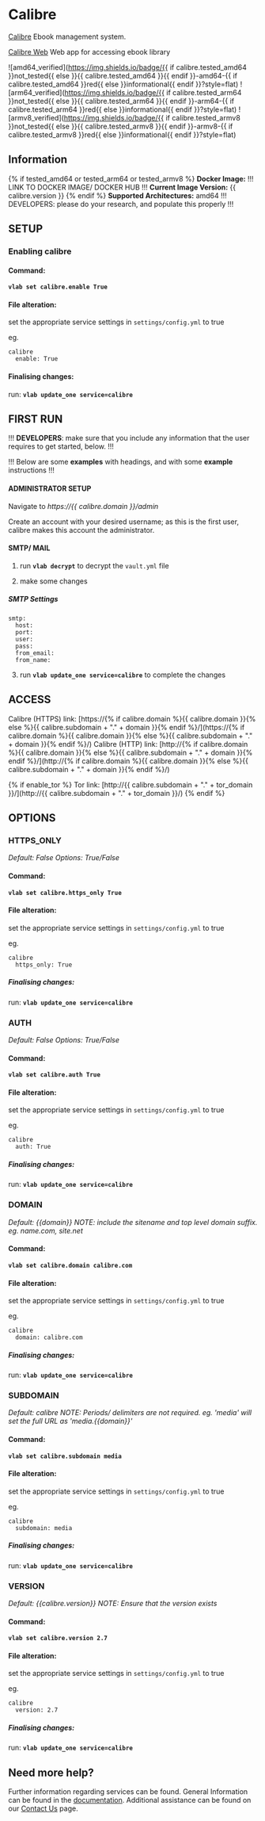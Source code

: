 # Calibre

[Calibre](https://calibre-ebook.com) Ebook management system.

[Calibre Web](https://github.com/janeczku/calibre-web) Web app for accessing ebook library

![amd64_verified](https://img.shields.io/badge/{{ if calibre.tested_amd64 }}not_tested{{ else }}{{ calibre.tested_amd64 }}{{ endif }}-amd64-{{ if calibre.tested_amd64 }}red{{ else }}informational{{ endif }}?style=flat)
![arm64_verified](https://img.shields.io/badge/{{ if calibre.tested_arm64 }}not_tested{{ else }}{{ calibre.tested_arm64 }}{{ endif }}-arm64-{{ if calibre.tested_arm64 }}red{{ else }}informational{{ endif }}?style=flat)
![armv8_verified](https://img.shields.io/badge/{{ if calibre.tested_armv8 }}not_tested{{ else }}{{ calibre.tested_armv8 }}{{ endif }}-armv8-{{ if calibre.tested_armv8 }}red{{ else }}informational{{ endif }}?style=flat)

## Information

{% if tested_amd64 or tested_arm64 or tested_armv8 %}
**Docker Image:** !!! LINK TO DOCKER IMAGE/ DOCKER HUB !!!
**Current Image Version:** {{ calibre.version }}
{% endif %}
**Supported Architectures:** amd64  !!! DEVELOPERS: please do your research, and populate this properly !!!

## SETUP

### Enabling calibre

#### Command:

**`vlab set calibre.enable True`**

#### File alteration:

set the appropriate service settings in `settings/config.yml` to true

eg.
```
calibre
  enable: True
```

#### Finalising changes:

run: **`vlab update_one service=calibre`**

## FIRST RUN

!!! **DEVELOPERS**: make sure that you include any information that the user requires to get started, below. !!!

!!! Below are some **examples** with headings, and with some **example** instructions !!!

#### ADMINISTRATOR SETUP

Navigate to *https://{{ calibre.domain }}/admin*

Create an account with your desired username; as this is the first user, calibre makes this account the administrator.

#### SMTP/ MAIL

1. run **`vlab decrypt`** to decrypt the `vault.yml` file

2. make some changes


##### SMTP Settings
```
smtp:
  host:
  port:
  user:
  pass:
  from_email:
  from_name:
```

3. run **`vlab update_one service=calibre`** to complete the changes


## ACCESS

Calibre (HTTPS) link: [https://{% if calibre.domain %}{{ calibre.domain }}{% else %}{{ calibre.subdomain + "." + domain }}{% endif %}/](https://{% if calibre.domain %}{{ calibre.domain }}{% else %}{{ calibre.subdomain + "." + domain }}{% endif %}/)
Calibre (HTTP) link: [http://{% if calibre.domain %}{{ calibre.domain }}{% else %}{{ calibre.subdomain + "." + domain }}{% endif %}/](http://{% if calibre.domain %}{{ calibre.domain }}{% else %}{{ calibre.subdomain + "." + domain }}{% endif %}/)

{% if enable_tor %}
Tor link: [http://{{ calibre.subdomain + "." + tor_domain }}/](http://{{ calibre.subdomain + "." + tor_domain }}/)
{% endif %}

## OPTIONS

### HTTPS_ONLY
*Default: False*
*Options: True/False*

#### Command:

**`vlab set calibre.https_only True`**

#### File alteration:

set the appropriate service settings in `settings/config.yml` to true

eg.
```
calibre
  https_only: True
```

##### Finalising changes:

run: **`vlab update_one service=calibre`**

### AUTH
*Default: False*
*Options: True/False*

#### Command:

**`vlab set calibre.auth True`**

#### File alteration:

set the appropriate service settings in `settings/config.yml` to true

eg.
```
calibre
  auth: True
```

##### Finalising changes:

run: **`vlab update_one service=calibre`**

### DOMAIN
*Default: {{domain}}*
*NOTE: include the sitename and top level domain suffix. eg. name.com, site.net*

#### Command:

**`vlab set calibre.domain calibre.com`**

#### File alteration:

set the appropriate service settings in `settings/config.yml` to true

eg.
```
calibre
  domain: calibre.com
```

##### Finalising changes:

run: **`vlab update_one service=calibre`**

### SUBDOMAIN
*Default: calibre*
*NOTE: Periods/ delimiters are not required. eg. 'media' will set the full URL as 'media.{{domain}}'*

#### Command:

**`vlab set calibre.subdomain media`**

#### File alteration:

set the appropriate service settings in `settings/config.yml` to true

eg.
```
calibre
  subdomain: media
```

##### Finalising changes:

run: **`vlab update_one service=calibre`**

### VERSION
*Default: {{calibre.version}}*
*NOTE: Ensure that the version exists*

#### Command:

**`vlab set calibre.version 2.7`**

#### File alteration:

set the appropriate service settings in `settings/config.yml` to true

eg.
```
calibre
  version: 2.7
```

##### Finalising changes:

run: **`vlab update_one service=calibre`**

## Need more help?
Further information regarding services can be found.
General Information can be found in the [documentation](https://docs.vivumlab.com).
Additional assistance can be found on our [Contact Us](https://docs.vivumlab.com/Contact-us) page.
